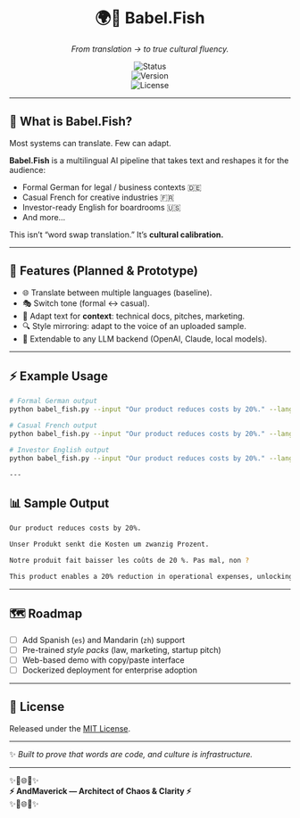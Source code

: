 <div align="center">

# 🌍🐠 Babel.Fish  
*From translation → to true cultural fluency.*  

![Status](https://img.shields.io/badge/status-Active-brightgreen)  
![Version](https://img.shields.io/badge/version-0.1.0-yellow)  
![License](https://img.shields.io/badge/license-MIT-lightgrey)  

</div>

---

## 🧭 What is Babel.Fish?  
Most systems can translate. Few can adapt.  

**Babel.Fish** is a multilingual AI pipeline that takes text and reshapes it for the audience:  
- Formal German for legal / business contexts 🇩🇪  
- Casual French for creative industries 🇫🇷  
- Investor-ready English for boardrooms 🇺🇸  
- And more…  

This isn’t “word swap translation.” It’s **cultural calibration.**

---

## 🚀 Features (Planned & Prototype)  
- 🌐 Translate between multiple languages (baseline).  
- 🎭 Switch tone (formal ↔ casual).  
- 🏢 Adapt text for **context**: technical docs, pitches, marketing.  
- 🔍 Style mirroring: adapt to the voice of an uploaded sample.  
- 🤖 Extendable to any LLM backend (OpenAI, Claude, local models).  

---

## ⚡ Example Usage  
```bash
# Formal German output
python babel_fish.py --input "Our product reduces costs by 20%." --lang de --tone formal

# Casual French output
python babel_fish.py --input "Our product reduces costs by 20%." --lang fr --tone casual

# Investor English output
python babel_fish.py --input "Our product reduces costs by 20%." --lang en --context investor

---

```
## 📊 Sample Output
```bash
Our product reduces costs by 20%.

Unser Produkt senkt die Kosten um zwanzig Prozent.

Notre produit fait baisser les coûts de 20 %. Pas mal, non ?

This product enables a 20% reduction in operational expenses, unlocking margin expansion opportunities.

```
---

## 🗺️ Roadmap  

- [ ] Add Spanish (`es`) and Mandarin (`zh`) support  
- [ ] Pre-trained *style packs* (law, marketing, startup pitch)  
- [ ] Web-based demo with copy/paste interface  
- [ ] Dockerized deployment for enterprise adoption  

---

## 📜 License  

Released under the [MIT License](LICENSE).  

---

✨ *Built to prove that words are code, and culture is infrastructure.*  

---


<p align="center">

✨💎🌐💎✨ <br>
<b>⚡ AndMaverick — Architect of Chaos & Clarity ⚡</b> <br>
✨💎🌐💎✨

</p>


